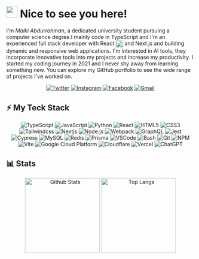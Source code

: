 <h1><img src="https://media.giphy.com/media/v1.Y2lkPTc5MGI3NjExNDFhZmFmZWEyZGM1MTQ2ZTUyMjNhZmZmODU3NjdiMWNmZGI4MzFmOCZlcD12MV9pbnRlcm5hbF9naWZzX2dpZklkJmN0PXM/BClfp8V6mQyhzof4gp/giphy.gif" width="30"> Nice to see you here!</h1>

<p>
  I'm <i>Malki Abdurrahman</i>, a dedicated university student pursuing a computer science degree.I mainly code in TypeScript and I'm an experienced full stack developer with React <img src="https://img.uxwing.com/wp-content/themes/uxwing/download/brands-social-media/react-js-icon.svg" alt="React" width=20 align=center /> and Next.js and building dynamic and responsive web applications. I'm interested in AI tools, they incorporate innovative tools into my projects and increase my productivity. I started my coding journey in 2021 and I never shy away from learning something new. You can explore my GitHub portfolio to see the wide range of projects I've worked on.
</p>

<div align=center>
  <a href="https://twitter.com/MalkiAbduu"><img alt="Twitter" src="https://img.shields.io/badge/-@MalkiAbduu-1d9bf0?style=flat-square&logo=twitter&logoColor=white&link=https://twitter.com/MalkiAbduu" /></a>
  <a href="https://www.instagram.com/malkiabduu"><img alt="Instagram" src="https://img.shields.io/badge/-malkiabduu-ff0d5f?style=flat-square&logo=instagram&logoColor=white&link=https://www.instagram.com/malkiabduu" /></a>
  <a href="https://web.facebook.com/malkiabduu"><img alt="Facebook" src="https://img.shields.io/badge/-Malki_abdo-1877F2?style=flat-square&logo=facebook&logoColor=white&link=https://web.facebook.com/malkiabduu" /></a>
  <a href="mailto:malki.abdurrahmane@gmail.com"><img alt="Gmail" src="https://img.shields.io/badge/-malki.abdurrahmane@gmail.com-c92621?style=flat-square&logo=gmail&logoColor=white&link=mailto:malki.abdurrahmane@gmail.com" /></a>
</div>

<h2>⚡ My Teck Stack</h2>

<div align=center>
  <img alt="TypeScript" src="https://img.shields.io/badge/-TypeScript-007ACC?style=flat-square&logoColor=white&logo=typescript" />
  <img alt="JavaScript" src="https://img.shields.io/badge/-JavaScript-black?style=flat-square&logo=javascript" />
  <img alt="Python" src="https://img.shields.io/badge/-Python-2b5b84?style=flat-square&logoColor=ffd343&logo=Python" />
  <img alt="React" src="https://img.shields.io/badge/-React-23272f?style=flat-square&logo=react" />
  <img alt="HTML5" src="https://img.shields.io/badge/-HTML5-E34F26?style=flat-square&logo=html5&logoColor=white" />
  <img alt="CSS3" src="https://img.shields.io/badge/-CSS3-1572B6?style=flat-square&logo=css3" />
  <img alt="Tailwindcss" src="https://img.shields.io/badge/-Tailwindcss-0f172a?style=flat-square&logo=tailwindcss" />
  <img alt="Nextjs" src="https://img.shields.io/badge/-Next.js-black?style=flat-square&logo=next.js" />
  <img alt="Node.js" src="https://img.shields.io/badge/-Node.js-43853d?style=flat-square&logo=Node.js&logoColor=white" />
  <img alt="Webpack" src="https://img.shields.io/badge/-Webpack-2b3a42?style=flat-square&logo=webpack" />
  <img alt="GraphQL" src="https://img.shields.io/badge/-GraphQL-E10098?style=flat-square&logo=graphql" />
  <img alt="Jest" src="https://img.shields.io/badge/-Jest-99425b?style=flat-square&logo=jest" />
  <img alt="Cypress" src="https://img.shields.io/badge/-Cypress-black?style=flat-square&logo=cypress" />
  <img alt="MySQL" src="https://img.shields.io/badge/-MySQL-00546B?style=flat-square&logo=mysql&logoColor=white" />
  <img alt="Redis" src="https://img.shields.io/badge/-Redis-dd392b?style=flat-square&logoColor=white&logo=Redis" />
  <img alt="Prisma" src="https://img.shields.io/badge/-Prisma-2D3748?style=flat-square&logoColor=white&logo=prisma" />
  <img alt="VSCode" src="https://img.shields.io/badge/-Visual_Studio_Code-0066b8?style=flat-square&logo=visual-studio-code" />
  <img alt="Bash" src="https://img.shields.io/badge/-Bash-2F3A3E?style=flat-square&logo=GNU%20Bash&logoColor=white" />
  <img alt="Git" src="https://img.shields.io/badge/-Git-efefe7?style=flat-square&logo=git" />
  <img alt="NPM" src="https://img.shields.io/badge/-NPM-C12127?style=flat-square&logo=npm&logoColor=white" />
  <img alt="Vite" src="https://img.shields.io/badge/-Vite-BD34FE?style=flat-square&logo=vite&logoColor=FFDD35" />
  <img alt="Google Cloud Platform" src="https://img.shields.io/badge/-Google_Cloud-1a73e8?style=flat-square&logo=google-cloud&logoColor=white" />
  <img alt="Cloudflare" src="https://img.shields.io/badge/-Cloudflare-e87611?style=flat-square&logo=cloudflare&logoColor=white" />
  <img alt="Vercel" src="https://img.shields.io/badge/-Vercel-black?style=flat-square&logo=vercel" />
  <img alt="ChatGPT" src="https://img.shields.io/badge/-ChatGPT-10a37f?style=flat-square&logo=openai" />  
</div>

<h2>📊 Stats</h2>

<div align=center>
  <img alt="Github Stats" height=200 src="https://github-readme-stats.vercel.app/api?username=malkiii&count_private=true&show_icons=true&include_all_commits=true&theme=radical" />
  <img alt="Top Langs" height=200 src="https://github-readme-stats.vercel.app/api/top-langs/?username=malkiii&hide=python&layout=donut&theme=radical" height=200 />
</div>

